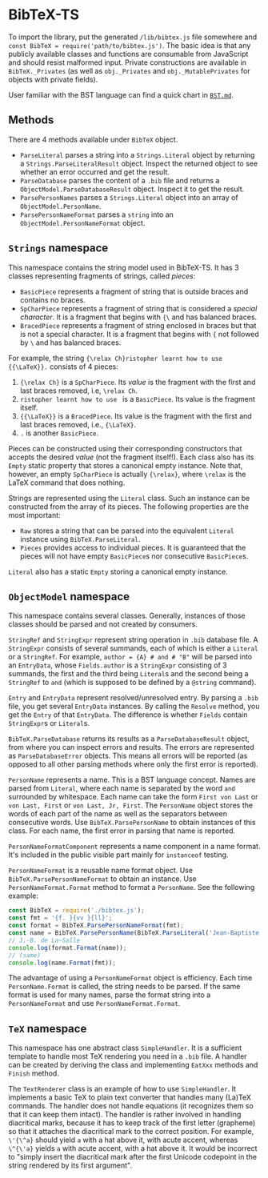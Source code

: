 # BibTeX-TS

To import the library, put the generated `/lib/bibtex.js` file somewhere and `const BibTeX = require('path/to/bibtex.js')`. The basic idea is that any publicly available classes and functions are consumable from JavaScript and should resist malformed input. Private constructions are available in `BibTeX._Privates` (as well as `obj._Privates` and `obj._MutablePrivates` for objects with private fields).

User familiar with the BST language can find a quick chart in [`BST.md`](BST.md).

## Methods

There are 4 methods available under `BibTeX` object.

- `ParseLiteral` parses a string into a `Strings.Literal` object by returning a `Strings.ParseLiteralResult` object. Inspect the returned object to see whether an error occurred and get the result.
- `ParseDatabase` parses the content of a `.bib` file and returns a `ObjectModel.ParseDatabaseResult` object. Inspect it to get the result.
- `ParsePersonNames` parses a `Strings.Literal` object into an array of `ObjectModel.PersonName`.
- `ParsePersonNameFormat` parses a `string` into an `ObjectModel.PersonNameFormat` object.

## `Strings` namespace

This namespace contains the string model used in BibTeX-TS. It has 3 classes representing fragments of strings, called *pieces*:

- `BasicPiece` represents a fragment of string that is outside braces and contains no braces.
- `SpCharPiece` represents a fragment of string that is considered a *special character*. It is a fragment that begins with `{\` and has balanced braces.
- `BracedPiece` represents a fragment of string enclosed in braces but that is not a special character. It is a fragment that begins with `{` not followed by `\` and has balanced braces.

For example, the string `{\relax Ch}ristopher learnt how to use {{\LaTeX}}.` consists of 4 pieces:

1. `{\relax Ch}` is a `SpCharPiece`. Its *value* is the fragment with the first and last braces removed, i.e, `\relax Ch`.
2. `ristopher learnt how to use ` is a `BasicPiece`. Its value is the fragment itself.
3. `{{\LaTeX}}` is a `BracedPiece`. Its value is the fragment with the first and last braces removed, i.e., `{\LaTeX}`.
4. `.` is another `BasicPiece`.

Pieces can be constructed using their corresponding constructors that accepts the desired *value* (not the fragment itself!). Each class also has its `Empty` static property that stores a canonical empty instance. Note that, however, an empty `SpCharPiece` is actually `{\relax}`, where `\relax` is the LaTeX command that does nothing.

Strings are represented using the `Literal` class. Such an instance can be constructed from the array of its pieces. The following properties are the most important:

- `Raw` stores a string that can be parsed into the equivalent `Literal` instance using `BibTeX.ParseLiteral`.
- `Pieces` provides access to individual pieces. It is guaranteed that the pieces will not have empty `BasicPiece`s nor consecutive `BasicPiece`s.

`Literal` also has a static `Empty` storing a canonical empty instance.

## `ObjectModel` namespace

This namespace contains several classes. Generally, instances of those classes should be parsed and not created by consumers.

`StringRef` and `StringExpr` represent string operation in `.bib` database file. A `StringExpr` consists of several summands, each of which is either a `Literal` or a `StringRef`. For example, `author = {A} # and # "B"` will be parsed into an `EntryData`, whose `Fields.author` is a `StringExpr` consisting of 3 summands, the first and the third being `Literal`s and the second being a `StringRef` to `and` (which is supposed to be defined by a `@string` command).

`Entry` and `EntryData` represent resolved/unresolved entry. By parsing a `.bib` file, you get several `EntryData` instances. By calling the `Resolve` method, you get the `Entry` of that `EntryData`. The difference is whether `Fields` contain `StringExpr`s or `Literal`s.

`BibTeX.ParseDatabase` returns its results as a `ParseDatabaseResult` object, from where you can inspect errors and results. The errors are represented as `ParseDatabaseError` objects. This means all errors will be reported (as opposed to all other parsing methods where only the first error is reported).

`PersonName` represents a name. This is a BST language concept. Names are parsed from `Literal`, where each name is separated by the word `and` surrounded by whitespace. Each name can take the form `First von Last` or `von Last, First` or `von Last, Jr, First`. The `PersonName` object stores the words of each part of the name as well as the separators between consecutive words. Use `BibTeX.ParsePersonName` to obtain instances of this class. For each name, the first error in parsing that name is reported.

`PersonNameFormatComponent` represents a name component in a name format. It's included in the public visible part mainly for `instanceof` testing.

`PersonNameFormat` is a reusable name format object. Use `BibTeX.ParsePersonNameFormat` to obtain an instance. Use `PersonNameFormat.Format` method to format a `PersonName`. See the following example:

```JavaScript
const BibTeX = require('./bibtex.js');
const fmt = '{f. }{vv }{ll}';
const format = BibTeX.ParsePersonNameFormat(fmt);
const name = BibTeX.ParsePersonName(BibTeX.ParseLiteral('Jean-Baptiste de La Salle').Result)[0];
// J.-B. de La~Salle
console.log(format.Format(name));
// (same)
console.log(name.Format(fmt));
```

The advantage of using a `PersonNameFormat` object is efficiency. Each time `PersonName.Format` is called, the string needs to be parsed. If the same format is used for many names, parse the format string into a `PersonNameFormat` and use `PersonNameFormat.Format`.

## `TeX` namespace

This namespace has one abstract class `SimpleHandler`. It is a sufficient template to handle most TeX rendering you need in a `.bib` file. A handler can be created by deriving the class and implementing `EatXxx` methods and `Finish` method.

The `TextRenderer` class is an example of how to use `SimpleHandler`. It implements a basic TeX to plain text converter that handles many (La)TeX commands. The handler does not handle equations (it recognizes them so that it can keep them intact). The handler is rather involved in handling diacritical marks, because it has to keep track of the first letter (grapheme) so that it attaches the diacritical mark to the correct position. For example, `\'{\^a}` should yield `a` with a hat above it, with acute accent, whereas `\^{\'a}` yields `a` with acute accent, with a hat above it. It would be incorrect to "simply insert the diacritical mark after the first Unicode codepoint in the string rendered by its first argument".
